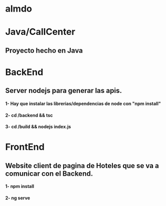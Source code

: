 # almdo


# Java/CallCenter
## Proyecto hecho en Java


# BackEnd
## Server nodejs para generar las apis. 
#### 1- Hay que instalar las librerias/dependencias de node con  "npm install"
#### 2- cd /backend && tsc
#### 3- cd /build && nodejs index.js


# FrontEnd
## Website client de pagina de Hoteles que se va a comunicar con el Backend.

#### 1- npm install
#### 2- ng serve